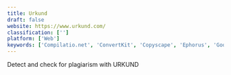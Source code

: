 ```yaml
---
title: Urkund
draft: false 
website: https://www.urkund.com/
classification: ['']
platform: ['Web']
keywords: ['Compilatio.net', 'ConvertKit', 'Copyscape', 'Ephorus', 'Google for Education', 'MailChimp', 'Moz', 'Oxsic', 'PlagScan', 'Plagiarism Checker X', 'PlagiarismSearch', 'Plagiarismchecker.eu', 'Plagius', 'Plagramme', 'SCRiBBR Plagiarism Check', 'Turnitin', 'iThenticate']
---
```

Detect and check for plagiarism with URKUND